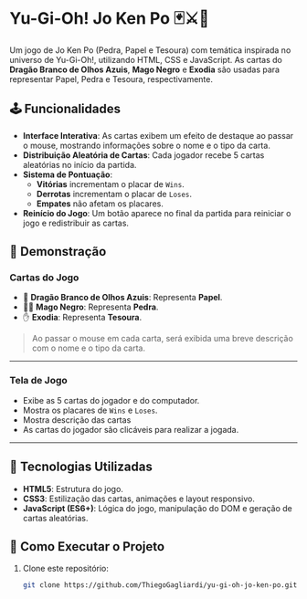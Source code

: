 # Yu-Gi-Oh! Jo Ken Po 🃏⚔️🐉

Um jogo de Jo Ken Po (Pedra, Papel e Tesoura) com temática inspirada no universo de Yu-Gi-Oh!, utilizando HTML, CSS e JavaScript. As cartas do **Dragão Branco de Olhos Azuis**, **Mago Negro** e **Exodia** são usadas para representar Papel, Pedra e Tesoura, respectivamente.

## 🕹️ Funcionalidades

- **Interface Interativa**: As cartas exibem um efeito de destaque ao passar o mouse, mostrando informações sobre o nome e o tipo da carta.
- **Distribuição Aleatória de Cartas**: Cada jogador recebe 5 cartas aleatórias no início da partida.
- **Sistema de Pontuação**: 
  - **Vitórias** incrementam o placar de `Wins`.
  - **Derrotas** incrementam o placar de `Loses`.
  - **Empates** não afetam os placares.
- **Reinício do Jogo**: Um botão aparece no final da partida para reiniciar o jogo e redistribuir as cartas.

## 📸 Demonstração

### **Cartas do Jogo**
- 🐉 **Dragão Branco de Olhos Azuis**: Representa **Papel**.
- 🧙‍♂️ **Mago Negro**: Representa **Pedra**.
- ✋ **Exodia**: Representa **Tesoura**.

> Ao passar o mouse em cada carta, será exibida uma breve descrição com o nome e o tipo da carta.

---

### **Tela de Jogo**
- Exibe as 5 cartas do jogador e do computador.
- Mostra os placares de `Wins` e `Loses`.
- Mostra descrição das cartas
- As cartas do jogador são clicáveis para realizar a jogada.

---

## 🚀 Tecnologias Utilizadas

- **HTML5**: Estrutura do jogo.
- **CSS3**: Estilização das cartas, animações e layout responsivo.
- **JavaScript (ES6+)**: Lógica do jogo, manipulação do DOM e geração de cartas aleatórias.

## 🔧 Como Executar o Projeto

1. Clone este repositório:
   ```bash
   git clone https://github.com/ThiegoGagliardi/yu-gi-oh-jo-ken-po.git
